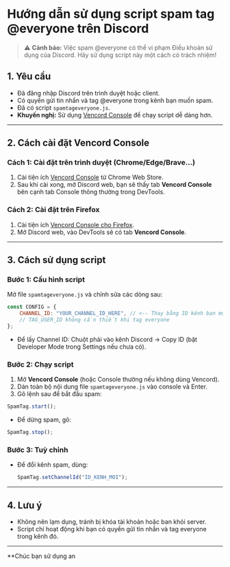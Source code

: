 # Hướng dẫn sử dụng script spam tag @everyone trên Discord

> ⚠️ **Cảnh báo:** Việc spam @everyone có thể vi phạm Điều khoản sử dụng của Discord. Hãy sử dụng script này một cách có trách nhiệm!

## 1. Yêu cầu

- Đã đăng nhập Discord trên trình duyệt hoặc client.
- Có quyền gửi tin nhắn và tag @everyone trong kênh bạn muốn spam.
- Đã có script `spamtageveryone.js`.
- **Khuyến nghị:** Sử dụng [Vencord Console](https://github.com/Vendicated/Vencord) để chạy script dễ dàng hơn.

---

## 2. Cách cài đặt Vencord Console

### Cách 1: Cài đặt trên trình duyệt (Chrome/Edge/Brave...)

1. Cài tiện ích [Vencord Console](https://chrome.google.com/webstore/detail/vencord-console/ifhieedhpmjjkhnklbnefhkfcfnbocfa) từ Chrome Web Store.
2. Sau khi cài xong, mở Discord web, bạn sẽ thấy tab **Vencord Console** bên cạnh tab Console thông thường trong DevTools.

### Cách 2: Cài đặt trên Firefox

1. Cài tiện ích [Vencord Console cho Firefox](https://addons.mozilla.org/en-US/firefox/addon/vencord-console/).
2. Mở Discord web, vào DevTools sẽ có tab **Vencord Console**.

---

## 3. Cách sử dụng script

### Bước 1: Cấu hình script

Mở file `spamtageveryone.js` và chỉnh sửa các dòng sau:

```javascript
const CONFIG = {
    CHANNEL_ID: "YOUR_CHANNEL_ID_HERE", // <-- Thay bằng ID kênh bạn muốn spam
    // TAG_USER_ID không cần thiết khi tag everyone
};
```

- Để lấy Channel ID: Chuột phải vào kênh Discord → Copy ID (bật Developer Mode trong Settings nếu chưa có).

### Bước 2: Chạy script

1. Mở **Vencord Console** (hoặc Console thường nếu không dùng Vencord).
2. Dán toàn bộ nội dung file `spamtageveryone.js` vào console và Enter.
3. Gõ lệnh sau để bắt đầu spam:

```javascript
SpamTag.start();
```

- Để dừng spam, gõ:

```javascript
SpamTag.stop();
```

### Bước 3: Tuỳ chỉnh

- Để đổi kênh spam, dùng:
    ```javascript
    SpamTag.setChannelId("ID_KENH_MOI");
    ```

---

## 4. Lưu ý

- Không nên lạm dụng, tránh bị khóa tài khoản hoặc ban khỏi server.
- Script chỉ hoạt động khi bạn có quyền gửi tin nhắn và tag everyone trong kênh đó.

---

**Chúc bạn sử dụng an